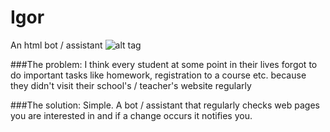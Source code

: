 # Igor
An html bot / assistant
![alt tag](http://www.asset1.net/tv/pictures/movie/igor-2008/Igor-18-1.jpg)

###The problem:
I think every student at some point in their lives forgot to do important tasks like homework, registration to a course etc. because they didn't visit their school's / teacher's website regularly

###The solution:
Simple. A bot / assistant that regularly checks web pages you are interested in and if a change occurs it notifies you.


